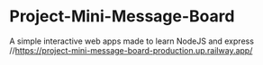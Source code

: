 # Project-Mini-Message-Board

A simple interactive web apps made to learn NodeJS and express
//https://project-mini-message-board-production.up.railway.app/
